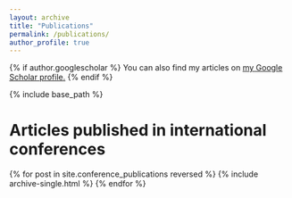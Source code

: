 ```yaml
---
layout: archive
title: "Publications"
permalink: /publications/
author_profile: true
---
```


{% if author.googlescholar %}
  You can also find my articles on <u><a href="{{author.googlescholar}}">my Google Scholar profile</a>.</u>
{% endif %}

{% include base_path %}


Articles published in international conferences
======


{% for post in site.conference_publications reversed %}
  {% include archive-single.html %}
{% endfor %}

